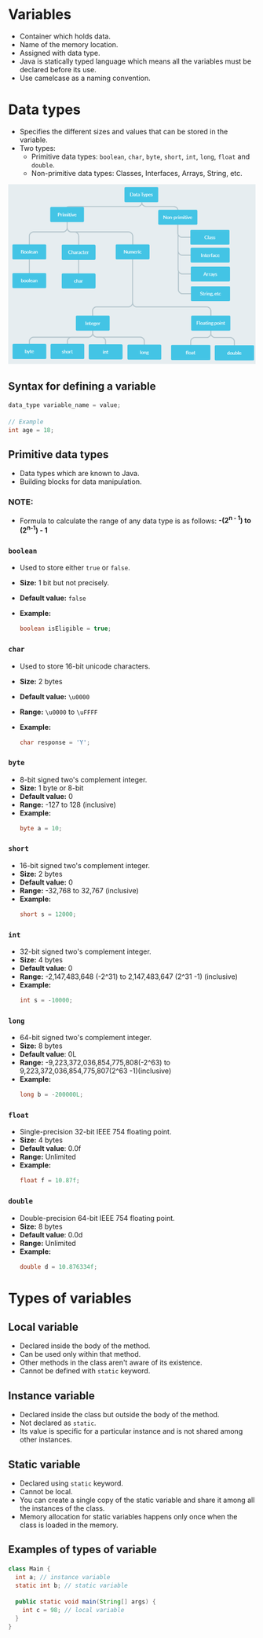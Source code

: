 # Variables

- Container which holds data.
- Name of the memory location.
- Assigned with data type.
- Java is statically typed language which means all the variables must be declared before its use.
- Use camelcase as a naming convention.

# Data types

- Specifies the different sizes and values that can be stored in the variable.
- Two types:
  - Primitive data types: `boolean`, `char`, `byte`, `short`, `int`, `long`, `float` and `double`.
  - Non-primitive data types: Classes, Interfaces, Arrays, String, etc.

![picture 5](../images/02a159af67025784fe0d7d54037be58140a4a7e6886b54185edecb615d00ff2c.png)

## Syntax for defining a variable

```java
data_type variable_name = value;

// Example
int age = 18;
```

## Primitive data types

- Data types which are known to Java.
- Building blocks for data manipulation.

### NOTE:

- Formula to calculate the range of any data type is as follows:
  **-(2<sup>n - 1</sup>) to (2<sup>n-1</sup>) - 1**

### `boolean`

- Used to store either `true` or `false`.
- **Size:** 1 bit but not precisely.
- **Default value:** `false`
- **Example:**

  ```java
  boolean isEligible = true;
  ```

### `char`

- Used to store 16-bit unicode characters.
- **Size:** 2 bytes
- **Default value:** `\u0000`
- **Range:** `\u0000` to `\uFFFF`
- **Example:**

  ```java
  char response = 'Y';
  ```

### `byte`

- 8-bit signed two's complement integer.
- **Size:** 1 byte or 8-bit
- **Default value:** 0
- **Range:** -127 to 128 (inclusive)
- **Example:**
  ```java
  byte a = 10;
  ```

### `short`

- 16-bit signed two's complement integer.
- **Size:** 2 bytes
- **Default value:** 0
- **Range:** -32,768 to 32,767 (inclusive)
- **Example:**
  ```java
  short s = 12000;
  ```

### `int`

- 32-bit signed two's complement integer.
- **Size:** 4 bytes
- **Default value**: 0
- **Range:** -2,147,483,648 (-2^31) to 2,147,483,647 (2^31 -1) (inclusive)
- **Example:**
  ```java
  int s = -10000;
  ```

### `long`

- 64-bit signed two's complement integer.
- **Size:** 8 bytes
- **Default value**: 0L
- **Range:** -9,223,372,036,854,775,808(-2^63) to 9,223,372,036,854,775,807(2^63 -1)(inclusive)
- **Example:**
  ```java
  long b = -200000L;
  ```

### `float`

- Single-precision 32-bit IEEE 754 floating point.
- **Size:** 4 bytes
- **Default value**: 0.0f
- **Range:** Unlimited
- **Example:**
  ```java
  float f = 10.87f;
  ```

### `double`

- Double-precision 64-bit IEEE 754 floating point.
- **Size:** 8 bytes
- **Default value**: 0.0d
- **Range:** Unlimited
- **Example:**
  ```java
  double d = 10.876334f;
  ```

# Types of variables

## Local variable

- Declared inside the body of the method.
- Can be used only within that method.
- Other methods in the class aren't aware of its existence.
- Cannot be defined with `static` keyword.

## Instance variable

- Declared inside the class but outside the body of the method.
- Not declared as `static`.
- Its value is specific for a particular instance and is not shared among other instances.

## Static variable

- Declared using `static` keyword.
- Cannot be local.
- You can create a single copy of the static variable and share it among all the instances of the class.
- Memory allocation for static variables happens only once when the class is loaded in the memory.

## Examples of types of variable

```java
class Main {
  int a; // instance variable
  static int b; // static variable

  public static void main(String[] args) {
    int c = 98; // local variable
  }
}
```
